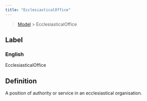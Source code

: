 ```yaml
---
title: "EcclesiasticalOffice"
---
```


> [Model](../../) > EcclesiasticalOffice

## Label

### English
EcclesiasticalOffice


## Definition
A position of authority or service in an ecclesiastical organisation. 


    
